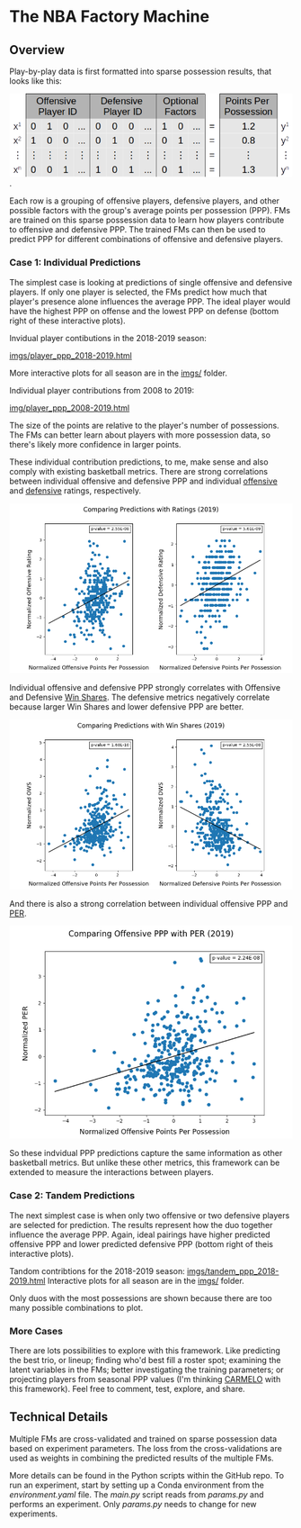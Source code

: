 # The NBA Factory Machine

## Overview

Play-by-play data is first formatted into sparse possession results, that looks like this:

![](imgs/sparse_regression.png).

Each row is a grouping of offensive players, defensive players, and other possible factors with the group's average points per possession (PPP). FMs are trained on this sparse possession data to learn how players contribute to offensive and defensive PPP. The trained FMs can then be used to predict PPP for different combinations of offensive and defensive players. 

### Case 1: Individual Predictions

The simplest case is looking at predictions of single offensive and defensive players. If only one player is selected, the FMs predict how much that player's presence alone influences the average PPP. The ideal player would have the highest PPP on offense and the lowest PPP on defense (bottom right of these interactive plots).   

Invidual player contibutions in the 2018-2019 season:

[imgs/player_ppp_2018-2019.html](imgs/player_ppp_2018-2019.html) 

More interactive plots for all season are in the [imgs/](imgs/) folder.

Individual player contributions from 2008 to 2019:

[img/player_ppp_2008-2019.html](imgs/player_ppp_2018-2019.html) 

The size of the points are relative to the player's number of possessions. The FMs can better learn about players with more possession data, so there's likely more confidence in larger points. 

These individual contribution predictions, to me, make sense and also comply with existing basketball metrics.
There are strong correlations between individual offensive and defensive PPP and individual [offensive](https://en.wikipedia.org/wiki/Offensive_rating) and [defensive](https://en.wikipedia.org/wiki/Defensive_rating) ratings, respectively.

![](imgs/compare_ppp_rtg_2019.png)

Individual offensive and defensive PPP strongly correlates with Offensive and Defensive [Win Shares](https://en.wikipedia.org/wiki/Win_Shares). The defensive metrics negatively correlate because larger Win Shares and lower defensive PPP are better.

![win shares comparison](imgs/compare_ppp_ws_2019.png)

And there is also a strong correlation between individual offensive PPP and [PER](https://en.wikipedia.org/wiki/Player_efficiency_rating).  

![](imgs/compare_ppp_per_2019.png)

So these indvidual PPP predictions capture the same information as other basketball metrics. But unlike these other metrics, this framework can be extended to measure the interactions between players.

### Case 2: Tandem Predictions

The next simplest case is when only two offensive or two defensive players are selected for prediction. The results represent how the duo together influence the average PPP. Again, ideal pairings have higher predicted offensive PPP and lower predicted defensive PPP (bottom right of theis interactive plots).

Tandom contribtions for the 2018-2019 season:
[imgs/tandem_ppp_2018-2019.html](imgs/tandem_ppp_2018-2019.html)
Interactive plots for all season are in the [imgs/](imgs/) folder.

Only duos with the most possessions are shown because there are too many possible combinations to plot. 

### More Cases

There are lots possibilities to explore with this framework. Like predicting the best trio, or lineup; finding who'd best fill a roster spot; examining the latent variables in the FMs; better investigating the training parameters; or projecting players from seasonal PPP values (I'm thinking [CARMELO](https://projects.fivethirtyeight.com/carmelo/) with this framework). Feel free to comment, test, explore, and share. 

## Technical Details   

Multiple FMs are cross-validated and trained on sparse possession data based on experiment parameters. The loss from the cross-validations are used as weights in combining the predicted results of the multiple FMs. 

More details can be found in the Python scripts within the GitHub repo. To run an experiment, start by setting up a Conda environment from the *environment.yaml* file. The *main.py* script reads from *params.py* and performs an experiment. Only *params.py* needs to change for new experiments. 

